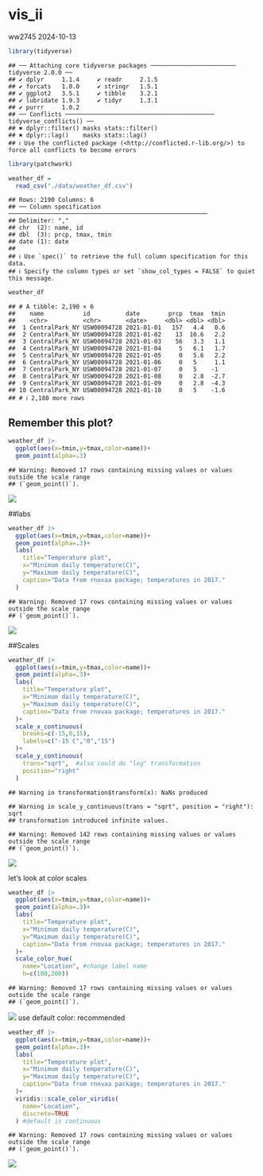 vis_ii
================
ww2745
2024-10-13

``` r
library(tidyverse)
```

    ## ── Attaching core tidyverse packages ──────────────────────── tidyverse 2.0.0 ──
    ## ✔ dplyr     1.1.4     ✔ readr     2.1.5
    ## ✔ forcats   1.0.0     ✔ stringr   1.5.1
    ## ✔ ggplot2   3.5.1     ✔ tibble    3.2.1
    ## ✔ lubridate 1.9.3     ✔ tidyr     1.3.1
    ## ✔ purrr     1.0.2     
    ## ── Conflicts ────────────────────────────────────────── tidyverse_conflicts() ──
    ## ✖ dplyr::filter() masks stats::filter()
    ## ✖ dplyr::lag()    masks stats::lag()
    ## ℹ Use the conflicted package (<http://conflicted.r-lib.org/>) to force all conflicts to become errors

``` r
library(patchwork)
```

``` r
weather_df = 
  read_csv("./data/weather_df.csv")
```

    ## Rows: 2190 Columns: 6
    ## ── Column specification ────────────────────────────────────────────────────────
    ## Delimiter: ","
    ## chr  (2): name, id
    ## dbl  (3): prcp, tmax, tmin
    ## date (1): date
    ## 
    ## ℹ Use `spec()` to retrieve the full column specification for this data.
    ## ℹ Specify the column types or set `show_col_types = FALSE` to quiet this message.

``` r
weather_df
```

    ## # A tibble: 2,190 × 6
    ##    name           id          date        prcp  tmax  tmin
    ##    <chr>          <chr>       <date>     <dbl> <dbl> <dbl>
    ##  1 CentralPark_NY USW00094728 2021-01-01   157   4.4   0.6
    ##  2 CentralPark_NY USW00094728 2021-01-02    13  10.6   2.2
    ##  3 CentralPark_NY USW00094728 2021-01-03    56   3.3   1.1
    ##  4 CentralPark_NY USW00094728 2021-01-04     5   6.1   1.7
    ##  5 CentralPark_NY USW00094728 2021-01-05     0   5.6   2.2
    ##  6 CentralPark_NY USW00094728 2021-01-06     0   5     1.1
    ##  7 CentralPark_NY USW00094728 2021-01-07     0   5    -1  
    ##  8 CentralPark_NY USW00094728 2021-01-08     0   2.8  -2.7
    ##  9 CentralPark_NY USW00094728 2021-01-09     0   2.8  -4.3
    ## 10 CentralPark_NY USW00094728 2021-01-10     0   5    -1.6
    ## # ℹ 2,180 more rows

## Remember this plot?

``` r
weather_df |> 
  ggplot(aes(x=tmin,y=tmax,color=name))+
  geom_point(alpha=.3)
```

    ## Warning: Removed 17 rows containing missing values or values outside the scale range
    ## (`geom_point()`).

![](viz_ii_files/figure-gfm/unnamed-chunk-2-1.png)<!-- -->

\##labs

``` r
weather_df |> 
  ggplot(aes(x=tmin,y=tmax,color=name))+
  geom_point(alpha=.3)+
  labs(
    title="Temperature plot",
    x="Minimum daily temperature(C)",
    y="Maximum daily temperature(C)",
    caption="Data from rnovaa package; temperatures in 2017."
  )
```

    ## Warning: Removed 17 rows containing missing values or values outside the scale range
    ## (`geom_point()`).

![](viz_ii_files/figure-gfm/unnamed-chunk-3-1.png)<!-- -->

\##Scales

``` r
weather_df |> 
  ggplot(aes(x=tmin,y=tmax,color=name))+
  geom_point(alpha=.3)+
  labs(
    title="Temperature plot",
    x="Minimum daily temperature(C)",
    y="Maximum daily temperature(C)",
    caption="Data from rnovaa package; temperatures in 2017."
  )+
  scale_x_continuous(
    breaks=c(-15,0,15),
    labels=c("-15 C","0","15")
  )+
  scale_y_continuous(
    trans="sqrt",  #also could do "log" transformation
    position="right"
  )
```

    ## Warning in transformation$transform(x): NaNs produced

    ## Warning in scale_y_continuous(trans = "sqrt", position = "right"): sqrt
    ## transformation introduced infinite values.

    ## Warning: Removed 142 rows containing missing values or values outside the scale range
    ## (`geom_point()`).

![](viz_ii_files/figure-gfm/unnamed-chunk-4-1.png)<!-- -->

let’s look at color scales

``` r
weather_df |> 
  ggplot(aes(x=tmin,y=tmax,color=name))+
  geom_point(alpha=.3)+
  labs(
    title="Temperature plot",
    x="Minimum daily temperature(C)",
    y="Maximum daily temperature(C)",
    caption="Data from rnovaa package; temperatures in 2017."
  )+
  scale_color_hue(
    name="Location", #change label name
    h=c(100,200))
```

    ## Warning: Removed 17 rows containing missing values or values outside the scale range
    ## (`geom_point()`).

![](viz_ii_files/figure-gfm/unnamed-chunk-5-1.png)<!-- --> use default
color: recommended

``` r
weather_df |> 
  ggplot(aes(x=tmin,y=tmax,color=name))+
  geom_point(alpha=.3)+
  labs(
    title="Temperature plot",
    x="Minimum daily temperature(C)",
    y="Maximum daily temperature(C)",
    caption="Data from rnovaa package; temperatures in 2017."
  )+
  viridis::scale_color_viridis(
    name="Location",
    discrete=TRUE
  ) #default is continuous
```

    ## Warning: Removed 17 rows containing missing values or values outside the scale range
    ## (`geom_point()`).

![](viz_ii_files/figure-gfm/unnamed-chunk-6-1.png)<!-- -->
